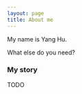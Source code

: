 ```yaml
---
layout: page
title: About me
---
```


My name is Yang Hu. 

What else do you need?

### My story

TODO
